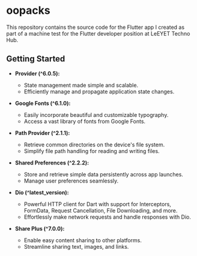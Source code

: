 # oopacks

This repository contains the source code for the Flutter app I created as part of a machine test for the Flutter developer position at LeEYET Techno Hub.


## Getting Started
- **Provider (^6.0.5):**
  - State management made simple and scalable.
  - Efficiently manage and propagate application state changes.

- **Google Fonts (^6.1.0):**
  - Easily incorporate beautiful and customizable typography.
  - Access a vast library of fonts from Google Fonts.

- **Path Provider (^2.1.1):**
  - Retrieve common directories on the device's file system.
  - Simplify file path handling for reading and writing files.

- **Shared Preferences (^2.2.2):**
  - Store and retrieve simple data persistently across app launches.
  - Manage user preferences seamlessly.

- **Dio (^latest_version):**
  - Powerful HTTP client for Dart with support for Interceptors, FormData, Request Cancellation, File Downloading, and more.
  - Effortlessly make network requests and handle responses with Dio.

- **Share Plus (^7.0.0):**
  - Enable easy content sharing to other platforms.
  - Streamline sharing text, images, and links.

